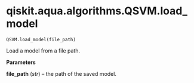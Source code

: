 # qiskit.aqua.algorithms.QSVM.load\_model

`QSVM.load_model(file_path)`

Load a model from a file path.

**Parameters**

**file\_path** (*str*) – the path of the saved model.

